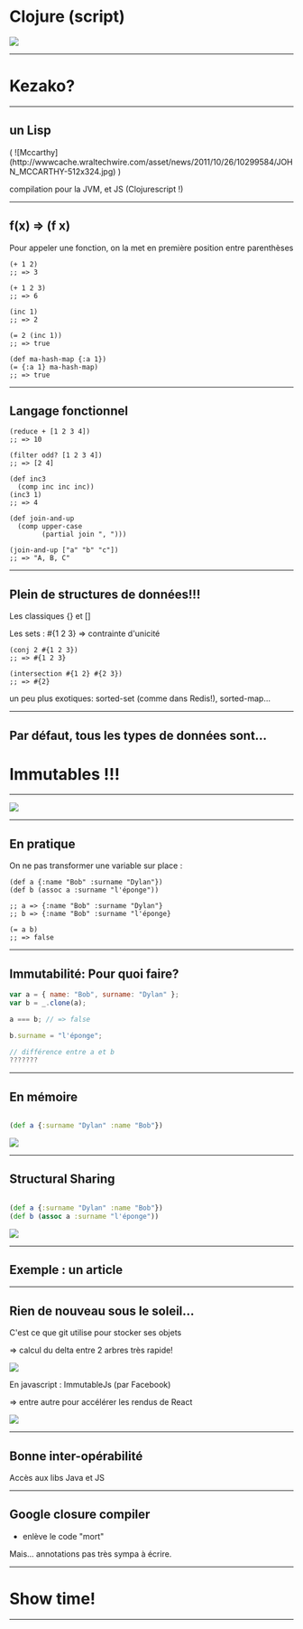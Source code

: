 <!--- .slide data-background="images/clojure-logo.png" -->

<h1> Clojure <span class="fragment">(script)</span></h1>
<img src="images/clojure-logo.png" class="no-style"/>

-----
# Kezako?

-----
## un Lisp

<p class="big-parens">
  <span class="fragment">(</span>
![Mccarthy](http://wwwcache.wraltechwire.com/asset/news/2011/10/26/10299584/JOHN_MCCARTHY-512x324.jpg)
  <span class="fragment">)</span>
</p>

compilation pour la JVM, et JS (Clojurescript !)

-----
## f(x) => (f x)

Pour appeler une fonction, on la met en première position entre parenthèses

```
(+ 1 2)
;; => 3

(+ 1 2 3)
;; => 6

(inc 1)
;; => 2

(= 2 (inc 1))
;; => true

(def ma-hash-map {:a 1})
(= {:a 1} ma-hash-map)
;; => true
```

-----
## Langage fonctionnel

```
(reduce + [1 2 3 4])
;; => 10

(filter odd? [1 2 3 4])
;; => [2 4]

(def inc3
  (comp inc inc inc))
(inc3 1)
;; => 4

(def join-and-up
  (comp upper-case
        (partial join ", ")))

(join-and-up ["a" "b" "c"])
;; => "A, B, C"

```

-----
## Plein de structures de données!!!

Les classiques {} et []

Les sets : #{1 2 3} => contrainte d'unicité

```
(conj 2 #{1 2 3})
;; => #{1 2 3}

(intersection #{1 2} #{2 3})
;; => #{2}
```

un peu plus exotiques: sorted-set (comme dans Redis!), sorted-map...

-----
## Par défaut, tous les types de données sont...
<h1 class="fragment">Immutables !!!</h1>

-----

<img src="images/wtf-cat.jpg" class="no-style"/>

-----
## En pratique

On ne pas transformer une variable sur place :

```
(def a {:name "Bob" :surname "Dylan"})
(def b (assoc a :surname "l'éponge"))

;; a => {:name "Bob" :surname "Dylan"}
;; b => {:name "Bob" :surname "l'éponge}

(= a b)
;; => false

```

-----
## Immutabilité: Pour quoi faire?

```js
var a = { name: "Bob", surname: "Dylan" };
var b = _.clone(a);

a === b; // => false

b.surname = "l'éponge";

// différence entre a et b
???????
```

-----
## En mémoire


```clojure

(def a {:surname "Dylan" :name "Bob"})

```

<img src="images/persistent.png" class="no-style">

-----
## Structural Sharing

```clojure

(def a {:surname "Dylan" :name "Bob"})
(def b (assoc a :surname "l'éponge"))
```

<img src="images/persistent2.png" class="no-style">

-----
## Exemple : un article

-----
## Rien de nouveau sous le soleil...


C'est ce que git utilise pour stocker ses objets

=> calcul du delta entre 2 arbres très rapide!

<img src="images/git-logo-resized.png" class="no-style">

En javascript : ImmutableJs  (par Facebook)

=> entre autre pour accélérer les rendus de React

<img src="images/react-logo-resized.png" class="no-style">


-----
## Bonne inter-opérabilité

Accès aux libs Java et JS

-----
## Google closure compiler
 - enlève le code "mort"

Mais... annotations pas très sympa à écrire.

-----
# Show time!

-----

